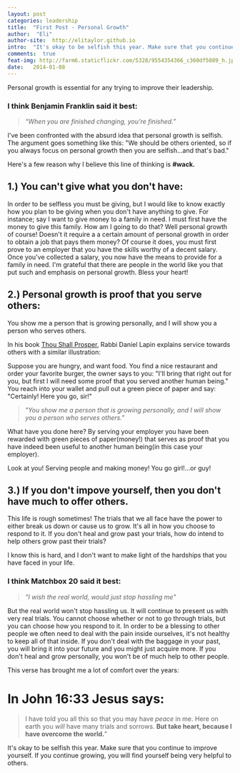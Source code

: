 ```yaml
---
layout: post
categories: leadership
title:  "First Post - Personal Growth"
author:  "Eli"
author-site:  http://elitaylor.github.io
intro:  "It's okay to be selfish this year. Make sure that you continue to improve yourself."
comments:  true
feat-img: http://farm6.staticflickr.com/5328/9554354366_c360df5089_h.jpg
date:   2014-01-08
---
```


Personal growth is essential for any trying to improve their leadership.

### I think Benjamin Franklin said it best:
> *“When you are finished changing, you're finished.”*

I've been confronted with the absurd idea that personal growth is selfish. The argument goes something like this:
"We should be others oriented, so if you always focus on personal growth then you are selfish...and that's bad."

Here's a few reason why I believe this line of thinking is **#wack.**

<!--more-->


## 1.) You can't give what you don't have:
In order to be selfless you must be giving, but I would like to know exactly how you plan to be giving when you
don't have anything to give. For instance; say I want to give money to a family in need. I must first have the money
to give this family. How am I going to do that? Well personal growth of course! Doesn't it require a
a certain amount of personal growth in order to obtain a job that pays them money? Of course it does, you must first
prove to an employer that you have the skills worthy of a decent salary. Once you've collected a salary, you now have
the means to provide for a family in need. I'm grateful that there are people in the world like you that put such
and emphasis on personal growth. Bless your heart!

## 2.) Personal growth is proof that you serve others:
You show me a person that is growing personally, and I will show you a person who serves others.

In his book [Thou Shall Prosper][tsp], Rabbi Daniel Lapin explains service towards others with a similar illustration:

Suppose you are hungry, and want food. You find a nice restaurant and order your favorite burger, the owner says to you:
"I'll bring that right out for you, but first I will need some proof that you served another human being." You reach
into your wallet and pull out a green piece of paper and say: "Certainly! Here you go, sir!"

>*"You show me a person that is growing personally, and I will show you a person who serves others."*

What have you done here? By serving your employer you have been rewarded with green pieces of paper(money!) that serves as
proof that you have indeed been useful to another human being(in this case your employer).

Look at you! Serving people and making money! You go girl!...or guy!

## 3.) If you don't impove yourself, then you don't have much to offer others.
This life is rough sometimes! The trials that we all face have the power to either break us down or cause us to grow. It's all in how you
choose to respond to it. If you don't heal and grow past your trials, how do intend to help others grow past their trials?

I know this is hard, and I don't want to make light of the hardships that you have faced in your life. 

### I think Matchbox 20 said it best:
> *"I wish the real world, would just stop hassling me"*

But the real world won't stop hassling us. It will continue to present us with very real trials.
You cannot choose whether or not to go through trials, but you can choose how you respond to it.
In order to be a blessing to other people we often need to deal with the pain inside ourselves, it's not healthy to keep all of that inside.
If you don't deal with the baggage in your past, you will bring it into your future and you might just acquire more. If you don't heal and grow
personally, you won't be of much help to other people.

This verse has brought me a lot of comfort over the years:

# In John 16:33 Jesus says:
> I have told you all this so that you may have *peace* in me. Here on earth you *will* have many trials and sorrows. **But take heart, because I have overcome the world.**”

It's okay to be selfish this year. Make sure that you continue to improve yourself. If you continue growing, you will find yourself being very helpful
to others.

[tsp]: http://www.amazon.com/Thou-Shall-Prosper-Commandments-Making/dp/0470485884/ref=sr_1_1?ie=UTF8&qid=1389213209&sr=8-1&keywords=thou+shall+prosper
